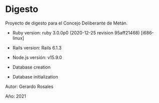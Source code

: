 # Digesto
Proyecto de digesto para el Concejo Deliberante de Metán.

* Ruby version: ruby 3.0.0p0 (2020-12-25 revision 95aff21468) [i686-linux]

* Rails version: Rails 6.1.3

* Node.js versión: v15.9.0

* Database creation

* Database initialization

Autor: Gerardo Rosales

Año: 2021